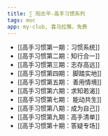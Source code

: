 ```yaml
---
title: ∑ 阳志平-高手习惯系列
tags: moc
app: my-club, 喜马拉雅，免费
---
```



- [[高手习惯第一期：习惯系统]]
- [[高手习惯第二期：知行合一]]
- [[高手习惯第三期：志存高远]]
- [[高手习惯第四期： 脚踏实地]]
- [[高手习惯第五期： 善用情境]] 
- [[高手习惯第六期：求知若渴]]
- [[高手习惯第七期： 能动共生]]
- [[高手习惯第八期：成为自己]]
- [[高手习惯第九期：高手清单]]
- [[高手习惯第十期：答疑专场]]